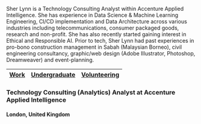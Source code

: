 Sher Lynn is a Technology Consulting Analyst within Accenture Applied Intelligence. She has experience in Data Science & Machine Learning Engineering, CI/CD implementation and Data Architecture across various industries including telecommunications, consumer packaged goods, research and non-profit. She has also recently started gaining interest in Ethical and Responsible AI. Prior to tech, Sher Lynn had past experiences in pro-bono construction management in Sabah (Malaysian Borneo), civil engineering consultancy, graphic/web design (Adobe Illustrator, Photoshop, Dreamweaver) and event-planning.

| [Work](./professional/)         | [Undergraduate](./undergraduate/)        | [Volunteering](./volunteering/)
|:----------------|:---------------------|:---------------------|

### Technology Consulting (Analytics) Analyst at Accenture Applied Intelligence
#### London, United Kingdom
